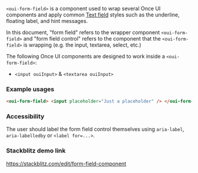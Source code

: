 `<oui-form-field>` is a component used to wrap several Once UI components and apply common
[Text field](https://ouierial.io/guidelines/components/text-fields.html) styles such as the
underline, floating label, and hint messages.

In this document, "form field" refers to the wrapper component `<oui-form-field>` and
"form field control" refers to the component that the `<oui-form-field>` is wrapping
(e.g. the input, textarea, select, etc.)

The following Once UI components are designed to work inside a `<oui-form-field>`:

- `<input ouiInput>` &amp; `<textarea ouiInput>`

<!-- example(form-field-overview) -->

<!-- example(form-field-appearance) -->

### Example usages

```html
<oui-form-field> <input placeholder="Just a placeholder" /> </oui-form-field>
```

### Accessibility

The user should label the form field control themselves using `aria-label`, `aria-labelledby` or `<label for=...>`.

### Stackblitz demo link

https://stackblitz.com/edit/form-field-component

